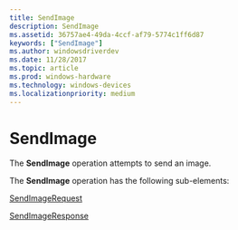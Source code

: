 ```yaml
---
title: SendImage
description: SendImage
ms.assetid: 36757ae4-49da-4ccf-af79-5774c1ff6d87
keywords: ["SendImage"]
ms.author: windowsdriverdev
ms.date: 11/28/2017
ms.topic: article
ms.prod: windows-hardware
ms.technology: windows-devices
ms.localizationpriority: medium
---
```


# SendImage


The **SendImage** operation attempts to send an image.

The **SendImage** operation has the following sub-elements:

[SendImageRequest](sendimagerequest.md)

[SendImageResponse](sendimageresponse.md)

 

 





